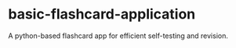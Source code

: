 # basic-flashcard-application
A python-based flashcard app for efficient self-testing and revision.  
